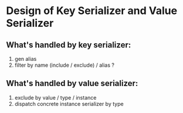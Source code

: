 # Design of Key Serializer and Value Serializer

## What's handled by key serializer:

1. gen alias
2. filter by name (include / exclude) / alias ?

## What's handled by value serializer:

1. exclude by value / type / instance
2. dispatch concrete instance serializer by type
